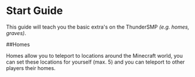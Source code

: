 # Start Guide

This guide will teach you the basic extra's on the ThunderSMP *(e.g. homes, graves)*.

##Homes

Homes allow you to teleport to locations around the Minecraft world, you can set these locations for yourself (max. 5) and you can teleport to other players their homes.
